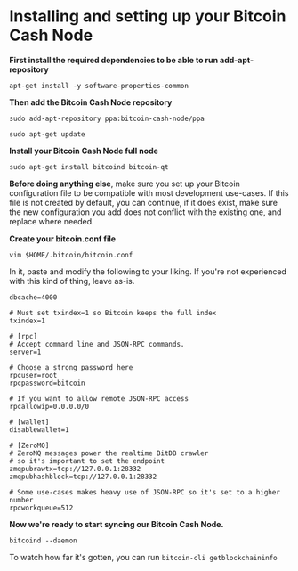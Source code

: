 # Installing and setting up your Bitcoin Cash Node

**First install the required dependencies to be able to run add-apt-repository**

```
apt-get install -y software-properties-common
```

**Then add the Bitcoin Cash Node repository**

```
sudo add-apt-repository ppa:bitcoin-cash-node/ppa
```

```
sudo apt-get update
```

**Install your Bitcoin Cash Node full node**

```
sudo apt-get install bitcoind bitcoin-qt
```

__**Before doing anything else**__, make sure you set up your Bitcoin configuration file to be compatible with most development use-cases. If this file is not created by default, you can continue, if it does exist, make sure the new configuration you add does not conflict with the existing one, and replace where needed.

**Create your bitcoin.conf file**

```
vim $HOME/.bitcoin/bitcoin.conf
```

In it, paste and modify the following to your liking. If you're not experienced with this kind of thing, leave as-is.

```
dbcache=4000

# Must set txindex=1 so Bitcoin keeps the full index
txindex=1

# [rpc]
# Accept command line and JSON-RPC commands.
server=1

# Choose a strong password here
rpcuser=root
rpcpassword=bitcoin

# If you want to allow remote JSON-RPC access
rpcallowip=0.0.0.0/0

# [wallet]
disablewallet=1

# [ZeroMQ]
# ZeroMQ messages power the realtime BitDB crawler
# so it's important to set the endpoint
zmqpubrawtx=tcp://127.0.0.1:28332
zmqpubhashblock=tcp://127.0.0.1:28332

# Some use-cases makes heavy use of JSON-RPC so it's set to a higher number
rpcworkqueue=512
```

**Now we're ready to start syncing our Bitcoin Cash Node.**

```
bitcoind --daemon
```

To watch how far it's gotten, you can run `bitcoin-cli getblockchaininfo`
